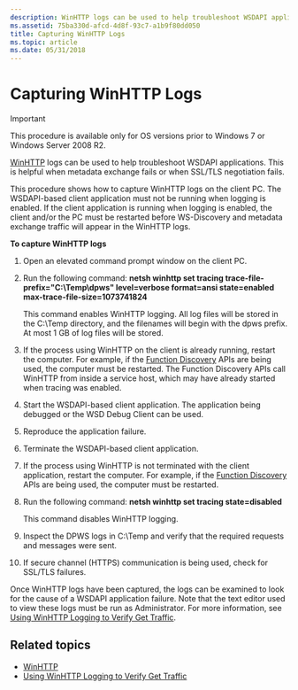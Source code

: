 ```yaml
---
description: WinHTTP logs can be used to help troubleshoot WSDAPI applications. This is helpful when metadata exchange fails or when SSL/TLS negotiation fails.
ms.assetid: 75ba330d-afcd-4d8f-93c7-a1b9f80dd050
title: Capturing WinHTTP Logs
ms.topic: article
ms.date: 05/31/2018
---
```


# Capturing WinHTTP Logs

> [!IMPORTANT]
> This procedure is available only for OS versions prior to Windows 7 or Windows Server 2008 R2.

[WinHTTP](/windows/desktop/WinHttp/winhttp-start-page) logs can be used to help troubleshoot WSDAPI applications. This is helpful when metadata exchange fails or when SSL/TLS negotiation fails.

This procedure shows how to capture WinHTTP logs on the client PC. The WSDAPI-based client application must not be running when logging is enabled. If the client application is running when logging is enabled, the client and/or the PC must be restarted before WS-Discovery and metadata exchange traffic will appear in the WinHTTP logs.

**To capture WinHTTP logs**

1.  Open an elevated command prompt window on the client PC.
2.  Run the following command: **netsh winhttp set tracing trace-file-prefix="C:\\Temp\\dpws" level=verbose format=ansi state=enabled max-trace-file-size=1073741824**

    This command enables WinHTTP logging. All log files will be stored in the C:\\Temp directory, and the filenames will begin with the dpws prefix. At most 1 GB of log files will be stored.

3.  If the process using WinHTTP on the client is already running, restart the computer. For example, if the [Function Discovery](/previous-versions/windows/desktop/fundisc/fd-portal) APIs are being used, the computer must be restarted. The Function Discovery APIs call WinHTTP from inside a service host, which may have already started when tracing was enabled.
4.  Start the WSDAPI-based client application. The application being debugged or the WSD Debug Client can be used.
5.  Reproduce the application failure.
6.  Terminate the WSDAPI-based client application.
7.  If the process using WinHTTP is not terminated with the client application, restart the computer. For example, if the [Function Discovery](/previous-versions/windows/desktop/fundisc/fd-portal) APIs are being used, the computer must be restarted.
8.  Run the following command: **netsh winhttp set tracing state=disabled**

    This command disables WinHTTP logging.

9.  Inspect the DPWS logs in C:\\Temp and verify that the required requests and messages were sent.
10. If secure channel (HTTPS) communication is being used, check for SSL/TLS failures.

Once WinHTTP logs have been captured, the logs can be examined to look for the cause of a WSDAPI application failure. Note that the text editor used to view these logs must be run as Administrator. For more information, see [Using WinHTTP Logging to Verify Get Traffic](using-winhttp-logging-to-verify-get-traffic.md).

## Related topics

* [WinHTTP](/windows/desktop/WinHttp/winhttp-start-page)
* [Using WinHTTP Logging to Verify Get Traffic](using-winhttp-logging-to-verify-get-traffic.md)
